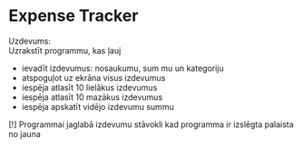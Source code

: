 # Expense Tracker

Uzdevums:  
Uzrakstīt programmu, kas ļauj  
 - ievadīt izdevumus: nosaukumu, sum mu un kategoriju  
 - atspoguļot uz ekrāna visus izdevumus  
 - iespēja atlasīt 10 lielākus izdevumus  
 - iespēja atlasīt 10 mazākus izdevumus
 - iespēja apskatīt vidējo izdevumu summu  

[!] Programmai jaglabā izdevumu stāvokli kad programma ir izslēgta palaista no jauna  
  
